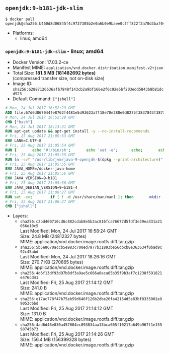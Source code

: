 ## `openjdk:9-b181-jdk-slim`

```console
$ docker pull openjdk@sha256:b460d8d06545f4c9737305b2e0a6b0e9baee0cfff822f2a70d3baf0415d026d6
```

-	Platforms:
	-	linux; amd64

### `openjdk:9-b181-jdk-slim` - linux; amd64

-	Docker Version: 17.03.2-ce
-	Manifest MIME: `application/vnd.docker.distribution.manifest.v2+json`
-	Total Size: **181.5 MB (181482692 bytes)**  
	(compressed transfer size, not on-disk size)
-	Image ID: `sha256:62887126636afb7848f143cb2a9bf166e2f6c92e5bf203edd5843b8b81dcd923`
-	Default Command: `["jshell"]`

```dockerfile
# Mon, 24 Jul 2017 16:52:29 GMT
ADD file:67d6d867044fe8762f4481e5d93623a7f18e70e288e0d8275f3837843f38730f in / 
# Mon, 24 Jul 2017 16:52:29 GMT
CMD ["bash"]
# Mon, 24 Jul 2017 18:13:31 GMT
RUN apt-get update && apt-get install -y --no-install-recommends 		bzip2 		unzip 		xz-utils 	&& rm -rf /var/lib/apt/lists/*
# Fri, 25 Aug 2017 21:05:53 GMT
ENV LANG=C.UTF-8
# Fri, 25 Aug 2017 21:05:54 GMT
RUN { 		echo '#!/bin/sh'; 		echo 'set -e'; 		echo; 		echo 'dirname "$(dirname "$(readlink -f "$(which javac || which java)")")"'; 	} > /usr/local/bin/docker-java-home 	&& chmod +x /usr/local/bin/docker-java-home
# Fri, 25 Aug 2017 21:05:55 GMT
RUN ln -svT "/usr/lib/jvm/java-9-openjdk-$(dpkg --print-architecture)" /docker-java-home
# Fri, 25 Aug 2017 21:05:55 GMT
ENV JAVA_HOME=/docker-java-home
# Fri, 25 Aug 2017 21:05:56 GMT
ENV JAVA_VERSION=9-b181
# Fri, 25 Aug 2017 21:05:56 GMT
ENV JAVA_DEBIAN_VERSION=9~b181-4
# Fri, 25 Aug 2017 21:06:27 GMT
RUN set -ex; 		if [ ! -d /usr/share/man/man1 ]; then 		mkdir -p /usr/share/man/man1; 	fi; 		apt-get update; 	apt-get install -y 		openjdk-9-jdk-headless="$JAVA_DEBIAN_VERSION" 	; 	rm -rf /var/lib/apt/lists/*; 		[ "$(readlink -f "$JAVA_HOME")" = "$(docker-java-home)" ]; 		update-alternatives --get-selections | awk -v home="$(readlink -f "$JAVA_HOME")" 'index($3, home) == 1 { $2 = "manual"; print | "update-alternatives --set-selections" }'; 	update-alternatives --query java | grep -q 'Status: manual'
# Fri, 25 Aug 2017 21:06:27 GMT
CMD ["jshell"]
```

-	Layers:
	-	`sha256:c2bd460716cd6c882cdab8e5b2ac816fca76677d5fdf3e39ea331a21056e10c5`  
		Last Modified: Mon, 24 Jul 2017 16:58:24 GMT  
		Size: 24.8 MB (24812327 bytes)  
		MIME: application/vnd.docker.image.rootfs.diff.tar.gzip
	-	`sha256:5b5e8670accb5e983c700ed7977b31893be56dbcb8e363634f0bad9c92c45abd`  
		Last Modified: Mon, 24 Jul 2017 18:26:16 GMT  
		Size: 270.7 KB (270665 bytes)  
		MIME: application/vnd.docker.image.rootfs.diff.tar.gzip
	-	`sha256:4d6f13df93d97b0df3a9ae5c666a0aca65b35f9b3af7c1238f591821e476cd41`  
		Last Modified: Fri, 25 Aug 2017 21:14:12 GMT  
		Size: 241.0 B  
		MIME: application/vnd.docker.image.rootfs.diff.tar.gzip
	-	`sha256:e17ac778f47b75eb59d646f126b2dbe26fa42154d5e83bf8335001e89053c6bd`  
		Last Modified: Fri, 25 Aug 2017 21:14:12 GMT  
		Size: 131.0 B  
		MIME: application/vnd.docker.image.rootfs.diff.tar.gzip
	-	`sha256:4ad6d46e830a457004ec093834aa13bca605f10217a649b967f1e15598745b73`  
		Last Modified: Fri, 25 Aug 2017 21:14:26 GMT  
		Size: 156.4 MB (156399328 bytes)  
		MIME: application/vnd.docker.image.rootfs.diff.tar.gzip
